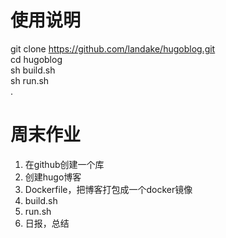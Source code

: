 # 使用说明
git clone https://github.com/landake/hugoblog.git  
cd hugoblog  
sh build.sh  
sh run.sh  
.
# 周末作业
1. 在github创建一个库  
2. 创建hugo博客  
3. Dockerfile，把博客打包成一个docker镜像  
4. build.sh  
5. run.sh  
6. 日报，总结  